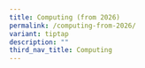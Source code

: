 ```yaml
---
title: Computing (from 2026)
permalink: /computing-from-2026/
variant: tiptap
description: ""
third_nav_title: Computing
---
```

<p></p>